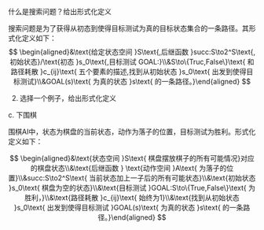 什么是搜索问题？给出形式化定义

搜索问题是为了获得从初态到使得目标测试为真的目标状态集合的一条路径。其形式化定义如下：
$$
\begin{aligned}&\text{给定状态空间 }S\text{,后继函数 }succ:S\to2^S\text{,初始状态}/\text{初态 }s_0\text{,目标测试 GOAL:}\\&S\to\{Truc,False\}\text{ 和路径耗散 }c_{ij}\text{ 五个要素的描述,找到从初始状态 }s_0\text{ 出发到使得目标测试}\\&GOAL(s)\text{ 为真的状态 }s\text{ 的一条路径。}\end{aligned}
$$

2. 选择一个例子，给出形式化定义
   
c. 下围棋

围棋AI中，状态为棋盘的当前状态，动作为落子的位置，目标测试为胜利。形式化定义如下：

$$
\begin{aligned}&\text{状态空间 }S\text{ 棋盘摆放棋子的所有可能情况}对应的棋盘状态\\&\text{后继函数 }
\text{动作空间 }A\text{ 为落子的位置}\\&succ:S\to2^S\text{ 当前状态加上一子后的所有可能状态}\\&\text{初始状态 }s_0\text{ 棋盘为空的状态}\\&\text{目标测试 }GOAL:S\to\{True,False\}\text{ 为胜利，}\\&\text{路径耗散 }c_{ij}\text{ 始终为1}\\&\text{找到从初始状态 }s_0\text{ 出发到使得目标测试 }GOAL(s)\text{ 为真的状态 }s\text{ 的一条路径。}\end{aligned}
$$
